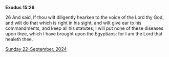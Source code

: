 **Exodus 15:26**

26 And said, If thou wilt diligently hearken to the voice of the Lord thy God, and wilt do that which is right in his sight, and wilt give ear to his commandments, and keep all his statutes, I will put none of these diseases upon thee, which I have brought upon the Egyptians: for I am the Lord that healeth thee.

[Sunday 22-September, 2024](https://getbible.net/kjv/Exodus/15/26)
